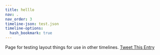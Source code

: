 ```yaml
---
title: helllo
nav: .
nav_order: 3
timeline-json: test.json
timeline-options: 
  hash_bookmark: true
---
```


Page for testing layout things for use in other timelines. <a class="btn btn--gray-border" href="https://twitter.com/intent/tweet?url=https%3A%2F%2Ftimelinez.github.io%2Faerosolized-covid-19%2Ftest&via=AerosolizedC19&text=%23covidIsAirborne%20%23masks4All%20%23bewareOfSharedAir%20%23ventilation. See: " target="_blank">Tweet This Entry</a>